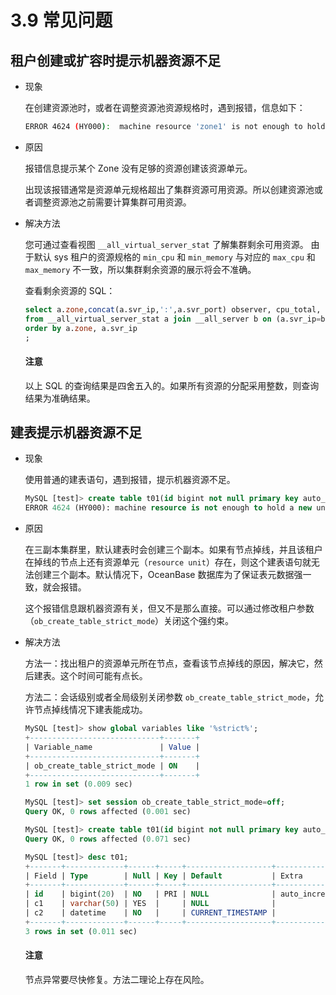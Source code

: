 # 3.9 常见问题

## 租户创建或扩容时提示机器资源不足

* 现象

    在创建资源池时，或者在调整资源池资源规格时，遇到报错，信息如下：

    ```bash
    ERROR 4624 (HY000):  machine resource 'zone1' is not enough to hold a new unit
    ```

* 原因

    报错信息提示某个 Zone 没有足够的资源创建该资源单元。

    出现该报错通常是资源单元规格超出了集群资源可用资源。所以创建资源池或者调整资源池之前需要计算集群可用资源。

* 解决方法

    您可通过查看视图 `__all_virtual_server_stat` 了解集群剩余可用资源。 由于默认 sys 租户的资源规格的 `min_cpu` 和 `min_memory` 与对应的 `max_cpu` 和 `max_memory` 不一致，所以集群剩余资源的展示将会不准确。

    查看剩余资源的 SQL：

    ```sql
    select a.zone,concat(a.svr_ip,':',a.svr_port) observer, cpu_total, cpu_assigned, (cpu_total-cpu_assigned) cpu_free, mem_total/1024/1024/1024 mem_total_gb, mem_assigned/1024/1024/1024 mem_assign_gb, (mem_total-mem_assigned)/1024/1024/1024 mem_free_gb 
    from __all_virtual_server_stat a join __all_server b on (a.svr_ip=b.svr_ip and a.svr_port=b.svr_port)
    order by a.zone, a.svr_ip
    ;
    ```

  <main id="notice" type='notice'>
    <h4>注意</h4>
    <p>以上 SQL 的查询结果是四舍五入的。如果所有资源的分配采用整数，则查询结果为准确结果。</p>
  </main>

## 建表提示机器资源不足

* 现象

    使用普通的建表语句，遇到报错，提示机器资源不足。

    ```sql
    MySQL [test]> create table t01(id bigint not null primary key auto_increment, c1 varchar(50), c2 datetime not null default current_timestamp);
    ERROR 4624 (HY000): machine resource is not enough to hold a new unit
    ```

* 原因

    在三副本集群里，默认建表时会创建三个副本。如果有节点掉线，并且该租户在掉线的节点上还有资源单元（`resource unit`）存在，则这个建表语句就无法创建三个副本。默认情况下，OceanBase 数据库为了保证表元数据强一致，就会报错。

    这个报错信息跟机器资源有关，但又不是那么直接。可以通过修改租户参数（`ob_create_table_strict_mode`）关闭这个强约束。

* 解决方法

    方法一：找出租户的资源单元所在节点，查看该节点掉线的原因，解决它，然后建表。这个时间可能有点长。

    方法二：会话级别或者全局级别关闭参数 `ob_create_table_strict_mode`，允许节点掉线情况下建表能成功。

    ```SQL
    MySQL [test]> show global variables like '%strict%';
    +-----------------------------+-------+
    | Variable_name               | Value |
    +-----------------------------+-------+
    | ob_create_table_strict_mode | ON    |
    +-----------------------------+-------+
    1 row in set (0.009 sec)

    MySQL [test]> set session ob_create_table_strict_mode=off;
    Query OK, 0 rows affected (0.001 sec)

    MySQL [test]> create table t01(id bigint not null primary key auto_increment, c1 varchar(50), c2 datetime not null default current_timestamp);
    Query OK, 0 rows affected (0.071 sec)

    MySQL [test]> desc t01;
    +-------+-------------+------+-----+-------------------+----------------+
    | Field | Type        | Null | Key | Default           | Extra          |
    +-------+-------------+------+-----+-------------------+----------------+
    | id    | bigint(20)  | NO   | PRI | NULL              | auto_increment |
    | c1    | varchar(50) | YES  |     | NULL              |                |
    | c2    | datetime    | NO   |     | CURRENT_TIMESTAMP |                |
    +-------+-------------+------+-----+-------------------+----------------+
    3 rows in set (0.011 sec)
    ```

  <main id="notice" type='notice'>
    <h4>注意</h4>
    <p>节点异常要尽快修复。方法二理论上存在风险。</p>
  </main>

